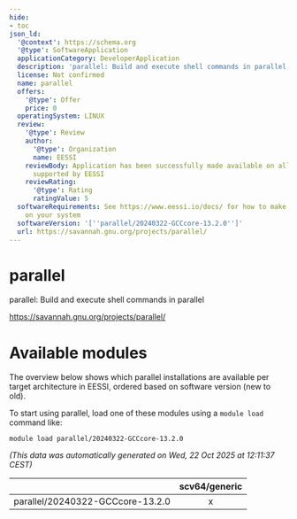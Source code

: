 ```yaml
---
hide:
- toc
json_ld:
  '@context': https://schema.org
  '@type': SoftwareApplication
  applicationCategory: DeveloperApplication
  description: 'parallel: Build and execute shell commands in parallel'
  license: Not confirmed
  name: parallel
  offers:
    '@type': Offer
    price: 0
  operatingSystem: LINUX
  review:
    '@type': Review
    author:
      '@type': Organization
      name: EESSI
    reviewBody: Application has been successfully made available on all architectures
      supported by EESSI
    reviewRating:
      '@type': Rating
      ratingValue: 5
  softwareRequirements: See https://www.eessi.io/docs/ for how to make EESSI available
    on your system
  softwareVersion: '[''parallel/20240322-GCCcore-13.2.0'']'
  url: https://savannah.gnu.org/projects/parallel/
---
```


parallel
========


parallel: Build and execute shell commands in parallel

https://savannah.gnu.org/projects/parallel/
# Available modules


The overview below shows which parallel installations are available per target architecture in EESSI, ordered based on software version (new to old).

To start using parallel, load one of these modules using a `module load` command like:

```shell
module load parallel/20240322-GCCcore-13.2.0
```

*(This data was automatically generated on Wed, 22 Oct 2025 at 12:11:37 CEST)*

| |scv64/generic|
| :---: | :---: |
|parallel/20240322-GCCcore-13.2.0|x|
